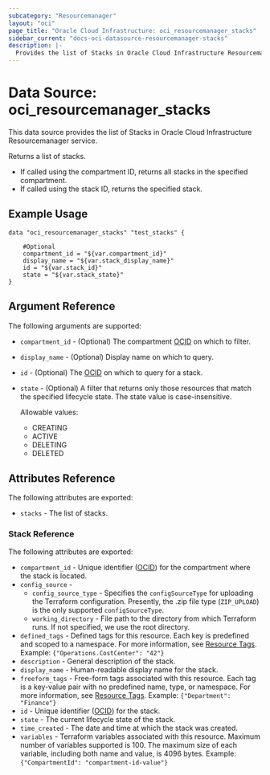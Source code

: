 ```yaml
---
subcategory: "Resourcemanager"
layout: "oci"
page_title: "Oracle Cloud Infrastructure: oci_resourcemanager_stacks"
sidebar_current: "docs-oci-datasource-resourcemanager-stacks"
description: |-
  Provides the list of Stacks in Oracle Cloud Infrastructure Resourcemanager service
---
```


# Data Source: oci_resourcemanager_stacks
This data source provides the list of Stacks in Oracle Cloud Infrastructure Resourcemanager service.

Returns a list of stacks.
- If called using the compartment ID, returns all stacks in the specified compartment.
- If called using the stack ID, returns the specified stack.


## Example Usage

```hcl
data "oci_resourcemanager_stacks" "test_stacks" {

	#Optional
	compartment_id = "${var.compartment_id}"
	display_name = "${var.stack_display_name}"
	id = "${var.stack_id}"
	state = "${var.stack_state}"
}
```

## Argument Reference

The following arguments are supported:

* `compartment_id` - (Optional) The compartment [OCID](https://docs.cloud.oracle.com/iaas/Content/General/Concepts/identifiers.htm) on which to filter.
* `display_name` - (Optional) Display name on which to query.
* `id` - (Optional) The [OCID](https://docs.cloud.oracle.com/iaas/Content/General/Concepts/identifiers.htm) on which to query for a stack. 
* `state` - (Optional) A filter that returns only those resources that match the specified lifecycle state. The state value is case-insensitive.

	Allowable values:
	* CREATING
	* ACTIVE
	* DELETING
	* DELETED 


## Attributes Reference

The following attributes are exported:

* `stacks` - The list of stacks.

### Stack Reference

The following attributes are exported:

* `compartment_id` - Unique identifier ([OCID](https://docs.cloud.oracle.com/iaas/Content/General/Concepts/identifiers.htm)) for the compartment where the stack is located.
* `config_source` - 
	* `config_source_type` - Specifies the `configSourceType` for uploading the Terraform configuration. Presently, the .zip file type (`ZIP_UPLOAD`) is the only supported `configSourceType`. 
	* `working_directory` - File path to the directory from which Terraform runs. If not specified, we use the root directory. 
* `defined_tags` - Defined tags for this resource. Each key is predefined and scoped to a namespace. For more information, see [Resource Tags](https://docs.cloud.oracle.com/iaas/Content/General/Concepts/resourcetags.htm). Example: `{"Operations.CostCenter": "42"}` 
* `description` - General description of the stack.
* `display_name` - Human-readable display name for the stack.
* `freeform_tags` - Free-form tags associated with this resource. Each tag is a key-value pair with no predefined name, type, or namespace. For more information, see [Resource Tags](https://docs.cloud.oracle.com/iaas/Content/General/Concepts/resourcetags.htm). Example: `{"Department": "Finance"}` 
* `id` - Unique identifier ([OCID](https://docs.cloud.oracle.com/iaas/Content/General/Concepts/identifiers.htm)) for the stack.
* `state` - The current lifecycle state of the stack.
* `time_created` - The date and time at which the stack was created.
* `variables` - Terraform variables associated with this resource. Maximum number of variables supported is 100. The maximum size of each variable, including both name and value, is 4096 bytes. Example: `{"CompartmentId": "compartment-id-value"}` 

